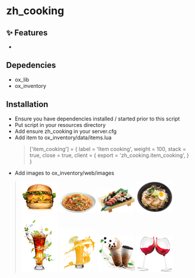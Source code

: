 # zh_cooking

## ✨ Features
- 
## Depedencies 
- ox_lib
- ox_inventory

## Installation
- Ensure you have dependencies installed / started prior to this script
- Put script in your resources directory
- Add ensure zh_cooking in your server.cfg
- Add item to ox_inventory/data/items.lua
  > ['item_cooking'] = {
		label = 'Item cooking',
		weight = 100,
		stack = true,
		close = true,
		client = {
			export = 'zh_cooking.item_cooking',
		}
	}
 - Add images to ox_inventory/web/images
  ><img src="/images/burger.png" width="100" >
  ><img src="/images/pasta.png" width="100" >
  ><img src="/images/sushi.png" width="100" >
  ><img src="/images/ramen.png" width="100" >
  ><img src="/images/cocktail.png" width="100" >
  ><img src="/images/lemonade.png" width="100" >
  ><img src="/images/milkteaboba.png" width="100" >
  ><img src="/images/wine.png" width="100" >

  




